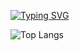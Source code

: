 <a href="https://git.io/typing-svg"><img src="https://readme-typing-svg.demolab.com?font=Fira+Code&pause=1000&color=1182F7&center=true&vCenter=true&random=false&width=435&lines=+Hi!+%F0%9F%91%8B+I'm+Juan+Rodriguez%2C+web+developer+%F0%9F%92%BB%F0%9F%9A%80" alt="Typing SVG" /></a>

![Top Langs](https://github-readme-stats.vercel.app/api/top-langs/?username=juanert&layout=compact&theme=radical)
